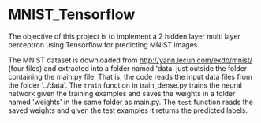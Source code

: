 # MNIST_Tensorflow
The objective of this project is to implement a 2 hidden layer multi layer perceptron using Tensorflow for predicting MNIST images.

The MNIST dataset is downloaded from http://yann.lecun.com/exdb/mnist/ (four files) and extracted into a folder named 'data' just outside the folder containing the main.py file. That is, the code reads the input data files from the folder '../data'.
The `train` function in train_dense.py trains the neural network given the training examples and saves the weights in a folder named 'weights' in the same folder as main.py. 
The `test` function reads the saved weights and given the test examples it returns the predicted labels.

